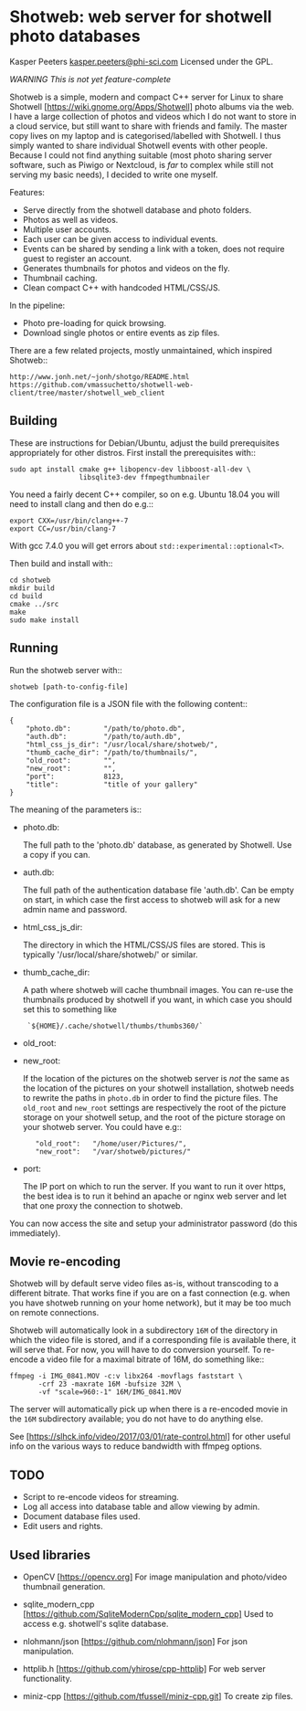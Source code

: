 
Shotweb: web server for shotwell photo databases
================================================

Kasper Peeters <kasper.peeters@phi-sci.com>
Licensed under the GPL.

*WARNING* *This is not yet feature-complete*

Shotweb is a simple, modern and compact C++ server for Linux to share
Shotwell [https://wiki.gnome.org/Apps/Shotwell] photo albums via the
web. I have a large collection of photos and videos which I do not
want to store in a cloud service, but still want to share with friends
and family. The master copy lives on my laptop and is
categorised/labelled with Shotwell. I thus simply wanted to share
individual Shotwell events with other people. Because I could not find
anything suitable (most photo sharing server software, such as Piwigo
or Nextcloud, is *far* to complex while still not serving my basic
needs), I decided to write one myself.

Features:

* Serve directly from the shotwell database and photo folders.
* Photos as well as videos.
* Multiple user accounts.
* Each user can be given access to individual events.
* Events can be shared by sending a link with a token, does not
  require guest to register an account.
* Generates thumbnails for photos and videos on the fly.
* Thumbnail caching.
* Clean compact C++ with handcoded HTML/CSS/JS.

In the pipeline:

* Photo pre-loading for quick browsing.
* Download single photos or entire events as zip files.


There are a few related projects, mostly unmaintained, which inspired Shotweb::

    http://www.jonh.net/~jonh/shotgo/README.html
    https://github.com/vmassuchetto/shotwell-web-client/tree/master/shotwell_web_client




Building
--------

These are instructions for Debian/Ubuntu, adjust the build
prerequisites appropriately for other distros. First install the
prerequisites with::

    sudo apt install cmake g++ libopencv-dev libboost-all-dev \
                     libsqlite3-dev ffmpegthumbnailer 
    
You need a fairly decent C++ compiler, so on e.g. Ubuntu 18.04 you
will need to install clang and then do e.g.::

    export CXX=/usr/bin/clang++-7
    export CC=/usr/bin/clang-7    
    
With gcc 7.4.0 you will get errors about `std::experimental::optional<T>`.

Then build and install with::

    cd shotweb
    mkdir build
    cd build
    cmake ../src
    make
    sudo make install



Running
-------

Run the shotweb server with::

    shotweb [path-to-config-file]

The configuration file is a JSON file with the following content::

    {
        "photo.db":        "/path/to/photo.db",
        "auth.db":         "/path/to/auth.db",
        "html_css_js_dir": "/usr/local/share/shotweb/",
        "thumb_cache_dir": "/path/to/thumbnails/",
        "old_root":        "",
        "new_root":        "",
        "port":            8123,
        "title":           "title of your gallery"
    }

The meaning of the parameters is::

  * photo.db:   
        
       The full path to the 'photo.db' database, as generated by
       Shotwell. Use a copy if you can.
       
  * auth.db:
  
       The full path of the authentication database file
       'auth.db'. Can be empty on start, in which case the first
       access to shotweb will ask for a new admin name and password.
       
  * html_css_js_dir:
  
       The directory in which the HTML/CSS/JS files are stored. This
       is typically '/usr/local/share/shotweb/' or similar.

  * thumb_cache_dir:
  
       A path where shotweb will cache thumbnail images. You can
       re-use the thumbnails produced by shotwell if you want, in
       which case you should set this to something like
       
         `${HOME}/.cache/shotwell/thumbs/thumbs360/`

  * old_root:
  * new_root:
  
       If the location of the pictures on the shotweb server is *not*
       the same as the location of the pictures on your shotwell
       installation, shotweb needs to rewrite the paths in `photo.db`
       in order to find the picture files. The `old_root` and
       `new_root` settings are respectively the root of the picture
       storage on your shotwell setup, and the root of the picture
       storage on your shotweb server. You could have e.g::
       
           "old_root":   "/home/user/Pictures/",
           "new_root":   "/var/shotweb/pictures/"
           
  * port:
  
       The IP port on which to run the server. If you want to run it
       over https, the best idea is to run it behind an apache or
       nginx web server and let that one proxy the connection to
       shotweb. 
    
You can now access the site and setup your administrator password (do
this immediately). 

    
    
Movie re-encoding
-----------------

Shotweb will by default serve video files as-is, without transcoding
to a different bitrate. That works fine if you are on a fast
connection (e.g. when you have shotweb running on your home network),
but it may be too much on remote connections. 

Shotweb will automatically look in a subdirectory `16M` of the
directory in which the video file is stored, and if a corresponding
file is available there, it will serve that. For now, you will have to
do conversion yourself.  To re-encode a video file for a maximal
bitrate of 16M, do something like::

    ffmpeg -i IMG_0841.MOV -c:v libx264 -movflags faststart \
           -crf 23 -maxrate 16M -bufsize 32M \
           -vf "scale=960:-1" 16M/IMG_0841.MOV

The server will automatically pick up when there is a re-encoded movie
in the `16M` subdirectory available; you do not have to do anything
else.

See [https://slhck.info/video/2017/03/01/rate-control.html] for other
useful info on the various ways to reduce bandwidth with ffmpeg
options.


TODO
----

* Script to re-encode videos for streaming.
* Log all access into database table and allow viewing by admin.
* Document database files used.
* Edit users and rights.


Used libraries 
--------------

* OpenCV [https://opencv.org]
  For image manipulation and photo/video thumbnail generation.

* sqlite_modern_cpp [https://github.com/SqliteModernCpp/sqlite_modern_cpp] 
  Used to access e.g. shotwell's sqlite database.
  
* nlohmann/json [https://github.com/nlohmann/json]
  For json manipulation.

* httplib.h [https://github.com/yhirose/cpp-httplib] 
  For web server functionality.

* miniz-cpp [https://github.com/tfussell/miniz-cpp.git] 
  To create zip files.
